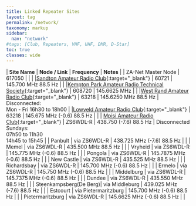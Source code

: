 ```yaml
---
title: Linked Repeater Sites
layout: tag
permalink: /network/
taxonomy: markup
sidebar:
  nav: "network"
#tags: [Club, Repeaters, VHF, UHF, DMR, D-Star]
toc: true
classes: wide
---
```

| **Site Name** | **Node / Link** | **Frequency** | **Notes** |
| ZA-Net Master Node | 617050 | | |
|[Sandton Amateur Radio Club](https://www.zs6stn.org.za/){:target="_blank"} | 60721 | 145.700 MHz 88.5 Hz | |
|[Kempton Park Amateur Radio Technical Society](https://zs6kts.co.za/){:target="_blank"} | 608720 | 145.6625 MHz | |
|[West Rand Amateur Radio Club](https://www.zs6wr.co.za/){:target="_blank"} | 63218 | 145.6250 MHz 88.5 Hz | Disconnected:<br/> Mon - Fri 16h30 to 18h00 |
|[Lowveld Amateur Radio Club](https://www.facebook.com/ZS6LOW/){:target="_blank"} | 63218 |  145.675 MHz (-0.6) 88.5 Hz | |
| [Mpisi Amateur Radio Club](https://www.facebook.com/groups/848835003502702/){:target="_blank"} | ZS6WDL-R | 438.750 (-7.6) 88.5 Hz | Disconnected Sundays:<br/> 07h50 to 11h30 <br/> 14h45 to 15h45 |
| Panbult | via ZS6WDL-R | 438.725 MHz (-7.6) 88.5 Hz | |
| Memel | via ZS6WDL-R | 435.500 MHz 88.5 Hz  | |
| Vryheid | via ZS6WDL-R | 145.775 MHz (-0.6) 88.5 Hz  | |
| Pongola | via ZS6WDL-R | 145.7875 MHz (-0.6) 88.5 Hz |  |
| New Castle | via ZS6WDL-R | 435.525 MHz 88.5 Hz  | |
| Richardsbay  | via ZS6WDL-R | 145.700 MHz (-0.6) 88.5 Hz  | |
| Ermelo  | via ZS6WDL-R | 145.750 MHz (-0.6) 88.5 Hz  | |
| Middelburg  | via ZS6WDL-R | 145.7375 MHz (-0.6) 88.5 Hz  | |
| Dundee | via ZS6WDL-R | 435.550 MHz 88.5 Hz  | |
| Steenkampsberg(De Berg)| via Middleburg | 439.025 MHz (-7.6) 88.5 Hz  | |
| Estcourt  | via Pietermaritzburg | 145.700 MHz (-0.6) 88.5 Hz | |
| Pietermaritzburg  | via ZS6WDL-R | 145.6625 MHz (-0.6) 88.5 Hz | |
